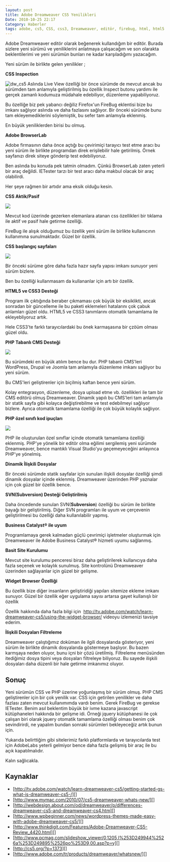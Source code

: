 ```yaml
---
layout: post
title: Adobe Dreamweaver CS5 Yenilikleri
Date: 2010-10-25 22:17
Category: Haberler
tags: adobe, cs5, CSS, css3, Dreamweaver, editör, firebug, html, html5
---
```


Adobe Dreamweaver editör olarak beğenerek kullandığım bir editör.
Burada sizlere yeni sürümü ve yeniliklerini anlatmaya çalışacağım ve son
olarakta beklentilerimi ve yeni sürümün bunları ne kadar karşıladığımı
yazacağım.

Yeni sürüm ile birlikte gelen yenilikler ;

**CSS Inspection**

![][1]
Aslında Live View özelliği bir önce sürümde de mevcut ancak bu sürümden
tam anlamıyla geliştirilmiş bu özellik Inspect butonu yardımı ile gerçek
zamanlı kodumuza müdahale edebiliyor, düzenleme yapabiliyoruz.

Bu özelliğe biz pek yabancı değiliz Firefox'un FireBug eklentisi bize bu
imkanı sağlıyor aslında ve daha fazlasını sağlıyor. Bir önceki sürümde
bunu tam ekleyemediklerini söylemiştik, bu sefer tam anlamıyla eklenmiş.

En büyük yeniliklerden birisi bu olmuş.

**Adobe BrowserLab**

Adobe firmasının daha önce açtığı bu çevirimiçi tarayıcı test etme
aracı bu yeni sürüm ile birlikte programdan direk erişilebilir hale
getirilmiş. Örnek sayfanızı direk siteye gönderip test edebiliyoruz.

Ben aslında bu konuda pek tatmin olmadım. Çünkü BrowserLab zaten yeterli
bir araç değildi. IETester tarzı bir test aracı daha makbul olacak bir
araç olabilirdi.

Her şeye rağmen bir artıdır ama eksik olduğu kesin.

**CSS Aktik/Pasif**

![][3]

Mevcut kod üzerinde gezerken elemanlara atanan css özellikleri bir
tıklama ile aktif ve pasif hale getirme özelliği.

FireBug ile alışık olduğumuz bu özellik yeni sürüm ile birlikte
kullanıcının kullanımına sunulmaktadır. Güzel bir özellik.

**CSS başlangıç sayfaları**

![][4]

Bir önceki sürüme göre daha fazla hazır sayfa yapısı imkanı sunuyor yeni
sürüm bizlere.

Ben bu özelliği kullanmasam da kullananlar için artı bir özellik.

**HTML5 ve CSS3 Desteği**

Program ilk çıktığında beraber çıkmaması çok büyük bir eksiklikti, ancak
sonradan bir güncelleme ile bu paketi eklemeleri hatalarını çok çabuk
anlamları güzel oldu. HTML5 ve CSS3 tanımlarını otomatik tamamlama ile
ekleyebliyoruz artık.

Hele CSS3'te farklı tarayıcılardaki bu önek karmaşasına bir çzöüm olması
güzel oldu.

**PHP Tabanlı CMS Desteği**

![][5]

Bu sürümdeki en büyük atılım bence bu dur. PHP tabanlı CMS'leri
WordPress, Drupal ve Joomla tam anlamıyla düzenleme imkanı sağlıyor bu
yeni sürüm.

Bu CMS'leri geliştirenler için biçilmiş kaftan bence yeni sürüm.

Kolay entegrasyon, düzenleme, dosya upload etme vb. özellikleri ile tam
bir CMS editörü olmuş Dreamweaver. Dinamik yapılı bu CMS'leri tam
anlamıyla bir statik sayfa gibi kolayca değiştirebilme ve test
edebilmeyi sağlıyor bizlere. Ayrıca otomatik tamamlama özelliği ile çok
büyük kolaylık sağlıyor.

**PHP özel sınıfı kod ipuçları**

![][6]

PHP ile oluşturulan özel sınıflar içinde otomatik tamamlama özelliği
eklenmiş. PHP'ye yönelik bir editör olma eğilimi sergilemiş yeni sürümde
Dreamweaver, bence mantıklı Visual Studio'yu geçemeyeceğini anlayınca
PHP'ye yönelmiş.

**Dinamik İlişkili Dosyalar**

Bir önceki sürümde statik sayfalar için sunulan ilişkili dosyalar
özelliği şimdi dinamik dosyalar içinde eklenmiş. Dreamweaver üzerinden
PHP yaznalar için çok güzel bir özellik bence.

**SVN(Subversion) Desteği Geliştirilmiş**

Daha öncedende sunulan SVN(**Subversion**) özelliği bu sürüm ile
birlikte bayağı bir geliştirilmiş. Diğer SVN programları ile uyum ve
çerçevenin geliştirilmesi bu özelliği daha kullanılabilir yapmış.

**Business Catalyst® ile uyum**

Programlamaya gerek kalmadan güçlü çevrimiçi işletmeler oluşturmak için
Dreamweaver ile Adobe Business Catalyst® hizmeti uyumu sağlanmış.

**Basit Site Kurulumu**

Mevcut site kurulumu penceresi biraz daha geliştirilerek kullanıcıya
daha fazla seçenek ve kolaylık sunulmuş. Site kontrolünü Dreamweaver
üzerinden sağlayanlar için güzel bir gelişme.

**Widget Browser Özelliği**

Bu özellik bize diğer insanların geliştiridiği yapıları sitemize ekleme
imkanı sunuyor. Güzel bir özellik eğer uygulama sayısı artarsa gayet
kullanışlı bir özellik

Özellik hakkında daha fazla bilgi için 
http://tv.adobe.com/watch/learn-dreamweaver-cs5/using-the-widget-browser/
videoyu izlemenizi tavsiye ederim.

**İlişkili Dosyaları Filtreleme**

Dreamweaver çalıştığımız doküman ile ilgili dosyalarıda gösteriyor,
yeni sürüm ile birlikte dinamik dosyalarıda göstermeye başlıyor. Bu
bazen karmşaya neden oluyor, bunu içni bir çözü üretilmiş. Filtreleme
menüsünden itediğimiz dosya tipini veya dosyaları filtreleye biliyoruz.
Bu sayede ilişkili dosyaları daha düzenli bir hale getirme imkanımız
oluyor.

## Sonuç

Yeni sürümün CSS ve PHP üzerine yoğunlaşmış bir sürüm olmuş. PHP CMS
geliştirenler için bir çok yenilik var. CSS için getirilen yenilikler ve
daha fazlası zaten mevcut kullanımımda vardı benim. Gerek FireBug ve
gerekse IETester. Benim asıl beklentim büyük bir ivme kazana javascript
kütüphaneleri hakkında bir gelişme idi. Örneği jquery kütüphanesi ile
çok çalışan biri olarak jquery otomatik tamamlama özelliği olması benim
çok sevindirirdi, ne yapalım bundan sonraki sürümleri bekleyeceğiz artık
bunun için.

Yukarıda belirttiğim gibi sitelerimiz farklı platformlarda ve
tarayıcılarda test için AdobeLabs yeterli gelmiyor bence daha fazla
gelişmiş bir araç ile bu açık kapatılmalıdır.

Kalın sağlıcakla.

## Kaynaklar

-   [http://tv.adobe.com/watch/learn-dreamweaver-cs5/getting-started-gs-what-is-dreamweaver-cs5-/][]
-   [http://www.mymac.com/2010/07/cs5-dreamweaver-whats-new/][]
-   [http://webdesign.about.com/od/dreamweaver/p/differences-dreamweaver-cs5-and-dreamweaver-cs4.htm][]
-   [http://www.wpbeginner.com/news/wordpress-themes-made-easy-with-adobe-dreamweaver-cs5/][]
-   [http://www.thinkdigit.com/Features/Adobe-Dreamweaver-CS5-Review_4420.html][]
-   [http://www.pcmag.com/slideshow_viewer/0,1205,l%253D249944%2526a%253D249895%2526po%253D9,00.asp?p=y][]
-   [http://cs5.org/?p=1373][]
-   [http://www.adobe.com/tr/products/dreamweaver/whatsnew/][]


  [100]: https://docs.google.com/File?id=dhctmbn6_472cmt9wsnt_b
  [1]: /images/dw_cs5.gif "dw_cs5"
  [2]: https://docs.google.com/File?id=dhctmbn6_467gzqcgpdh_b
  [3]: /images/dw_cs5_aktif_pasif.gif
  [4]: /images/dw_cs5_template-300x211.jpg
  [5]: /images/dw_cs5_cms.jpg
  [6]: /images/dwcs5-site-specific-codehints-dlg-cms.gif
  [7]: https://docs.google.com/File?id=dhctmbn6_474f467phf8_b
  [http://tv.adobe.com/watch/learn-dreamweaver-cs5/getting-started-gs-what-is-dreamweaver-cs5-/]: http://tv.adobe.com/watch/learn-dreamweaver-cs5/getting-started-gs-what-is-dreamweaver-cs5-/
  [http://www.mymac.com/2010/07/cs5-dreamweaver-whats-new/]: http://www.mymac.com/2010/07/cs5-dreamweaver-whats-new/
  [http://webdesign.about.com/od/dreamweaver/p/differences-dreamweaver-cs5-and-dreamweaver-cs4.htm]: http://webdesign.about.com/od/dreamweaver/p/differences-dreamweaver-cs5-and-dreamweaver-cs4.htm
  [http://www.wpbeginner.com/news/wordpress-themes-made-easy-with-adobe-dreamweaver-cs5/]: http://www.wpbeginner.com/news/wordpress-themes-made-easy-with-adobe-dreamweaver-cs5/
  [http://www.thinkdigit.com/Features/Adobe-Dreamweaver-CS5-Review_4420.html]: http://www.thinkdigit.com/Features/Adobe-Dreamweaver-CS5-Review_4420.html
  [http://www.pcmag.com/slideshow_viewer/0,1205,l%253D249944%2526a%253D249895%2526po%253D9,00.asp?p=y]: http://www.pcmag.com/slideshow_viewer/0,1205,l%253D249944%2526a%253D249895%2526po%253D9,00.asp?p=y
  [http://cs5.org/?p=1373]: http://cs5.org/?p=1373
  [http://www.adobe.com/tr/products/dreamweaver/whatsnew/]: http://www.adobe.com/tr/products/dreamweaver/whatsnew/
